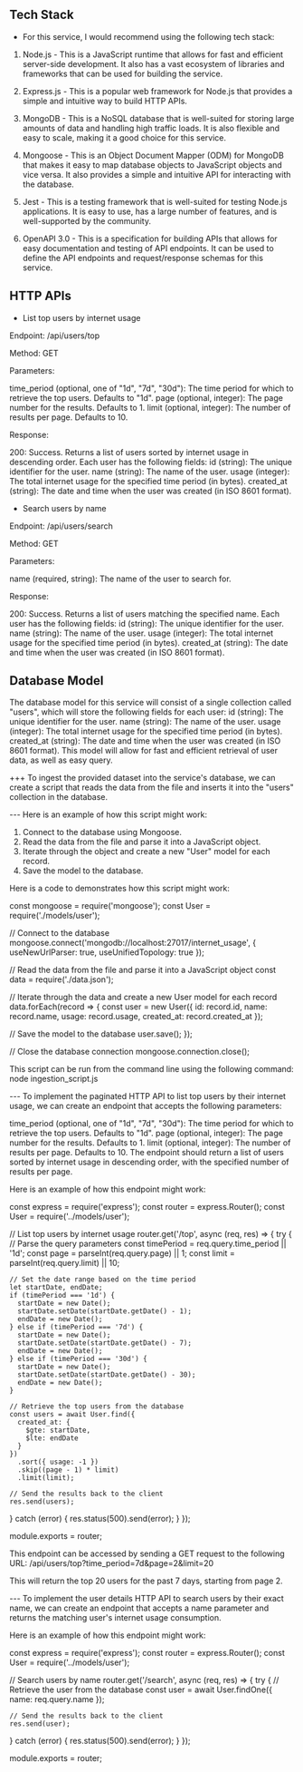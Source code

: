 ## Tech Stack

+ For this service, I would recommend using the following tech stack:
1. Node.js - This is a JavaScript runtime that allows for fast and efficient server-side development. It also has a vast ecosystem of libraries and frameworks that can be used for building the service.

2. Express.js - This is a popular web framework for Node.js that provides a simple and intuitive way to build HTTP APIs.

3. MongoDB - This is a NoSQL database that is well-suited for storing large amounts of data and handling high traffic loads. It is also flexible and easy to scale, making it a good choice for this service.

4. Mongoose - This is an Object Document Mapper (ODM) for MongoDB that makes it easy to map database objects to JavaScript objects and vice versa. It also provides a simple and intuitive API for interacting with the database.

5. Jest - This is a testing framework that is well-suited for testing Node.js applications. It is easy to use, has a large number of features, and is well-supported by the community.

6. OpenAPI 3.0 - This is a specification for building APIs that allows for easy documentation and testing of API endpoints. It can be used to define the API endpoints and request/response schemas for this service.

## HTTP APIs

+ List top users by internet usage

Endpoint: /api/users/top

Method: GET

Parameters:

  time_period (optional, one of "1d", "7d", "30d"): The time period for which to retrieve the top users. Defaults to "1d".
  page (optional, integer): The page number for the results. Defaults to 1.
  limit (optional, integer): The number of results per page. Defaults to 10.
  
Response:
  
  200: Success. Returns a list of users sorted by internet usage in descending order. Each user has the following fields:
  id (string): The unique identifier for the user.
  name (string): The name of the user.
  usage (integer): The total internet usage for the specified time period (in bytes).
  created_at (string): The date and time when the user was created (in ISO 8601 format).
  
+ Search users by name

Endpoint: /api/users/search

Method: GET

Parameters:

  name (required, string): The name of the user to search for.

Response:

  200: Success. Returns a list of users matching the specified name. Each user has the following fields:
  id (string): The unique identifier for the user.
  name (string): The name of the user.
  usage (integer): The total internet usage for the specified time period (in bytes).
  created_at (string): The date and time when the user was created (in ISO 8601 format).
  
## Database Model

  The database model for this service will consist of a single collection called "users", which will store the following fields for each user:
  id (string): The unique identifier for the user.
  name (string): The name of the user.
  usage (integer): The total internet usage for the specified time period (in bytes).
  created_at (string): The date and time when the user was created (in ISO 8601 format).
  This model will allow for fast and efficient retrieval of user data, as well as easy query. 



+++ To ingest the provided dataset into the service's database, we can create a script that reads the data from the file and inserts it into the "users" collection in the database.

--- Here is an example of how this script might work:

1. Connect to the database using Mongoose.
2. Read the data from the file and parse it into a JavaScript object.
3. Iterate through the object and create a new "User" model for each record.
4. Save the model to the database.


Here is a code to demonstrates how this script might work:

const mongoose = require('mongoose');
const User = require('./models/user');

// Connect to the database
mongoose.connect('mongodb://localhost:27017/internet_usage', { useNewUrlParser: true, useUnifiedTopology: true });

// Read the data from the file and parse it into a JavaScript object
const data = require('./data.json');

// Iterate through the data and create a new User model for each record
data.forEach(record => {
  const user = new User({
    id: record.id,
    name: record.name,
    usage: record.usage,
    created_at: record.created_at
  });

  // Save the model to the database
  user.save();
});

// Close the database connection
mongoose.connection.close();


This script can be run from the command line using the following command:
  node ingestion_script.js



--- To implement the paginated HTTP API to list top users by their internet usage, we can create an endpoint that accepts the following parameters:

  time_period (optional, one of "1d", "7d", "30d"): The time period for which to retrieve the top users. Defaults to "1d".
  page (optional, integer): The page number for the results. Defaults to 1.
  limit (optional, integer): The number of results per page. Defaults to 10.
  The endpoint should return a list of users sorted by internet usage in descending order, with the specified number of results per page.

Here is an example of how this endpoint might work:

const express = require('express');
const router = express.Router();
const User = require('../models/user');

// List top users by internet usage
router.get('/top', async (req, res) => {
  try {
    // Parse the query parameters
    const timePeriod = req.query.time_period || '1d';
    const page = parseInt(req.query.page) || 1;
    const limit = parseInt(req.query.limit) || 10;

    // Set the date range based on the time period
    let startDate, endDate;
    if (timePeriod === '1d') {
      startDate = new Date();
      startDate.setDate(startDate.getDate() - 1);
      endDate = new Date();
    } else if (timePeriod === '7d') {
      startDate = new Date();
      startDate.setDate(startDate.getDate() - 7);
      endDate = new Date();
    } else if (timePeriod === '30d') {
      startDate = new Date();
      startDate.setDate(startDate.getDate() - 30);
      endDate = new Date();
    }

    // Retrieve the top users from the database
    const users = await User.find({
      created_at: {
        $gte: startDate,
        $lte: endDate
      }
    })
      .sort({ usage: -1 })
      .skip((page - 1) * limit)
      .limit(limit);

    // Send the results back to the client
    res.send(users);
  } catch (error) {
    res.status(500).send(error);
  }
});

module.exports = router;


This endpoint can be accessed by sending a GET request to the following URL:
  /api/users/top?time_period=7d&page=2&limit=20

This will return the top 20 users for the past 7 days, starting from page 2.


--- To implement the user details HTTP API to search users by their exact name, we can create an endpoint that accepts a name parameter and returns the matching user's internet usage consumption.

Here is an example of how this endpoint might work:

const express = require('express');
const router = express.Router();
const User = require('../models/user');

// Search users by name
router.get('/search', async (req, res) => {
  try {
    // Retrieve the user from the database
    const user = await User.findOne({ name: req.query.name });

    // Send the results back to the client
    res.send(user);
  } catch (error) {
    res.status(500).send(error);
  }
});

module.exports = router;

